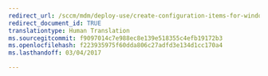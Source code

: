 ```yaml
---
redirect_url: /sccm/mdm/deploy-use/create-configuration-items-for-windows-phone-devices-managed-without-the-client
redirect_document_id: TRUE
translationtype: Human Translation
ms.sourcegitcommit: f9097014c7e988ec8e139e518355c4efb19172b3
ms.openlocfilehash: f223935975f60dda806c27adfd3e134d1cc170a4
ms.lasthandoff: 03/04/2017

---
```


